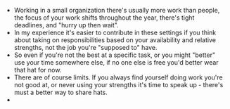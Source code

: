 - Working in a small organization there's usually more work than people, the focus of your work shifts throughout the year, there's tight deadlines, and "hurry up then wait".
- In my experience it's easier to contribute in these settings if you think about taking on responsibilities based on your availability and relative strengths, not the job you're "supposed to" have.
- So even if you're not the best at a specific task, or you might "better" use your time somewhere else, if no one else is free you'd better wear that hat for now.
- There are of course limits.  If you always find yourself doing work you're not good at, or never using your strengths it's time to speak up - there's must a better way to share hats.
-